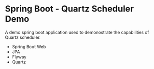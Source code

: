 # Spring Boot - Quartz Scheduler Demo

A demo spring boot application used to demonostrate the capabilities of 
Quartz scheduler.

- Spring Boot Web
- JPA
- Flyway
- Quartz

